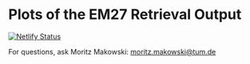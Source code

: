 # Plots of the EM27 Retrieval Output

[![Netlify Status](https://api.netlify.com/api/v1/badges/8699ddf2-0c1c-4e1f-b8a7-93ede85bcd8c/deploy-status)](https://app.netlify.com/sites/modest-sinoussi-44e99d/deploys)

For questions, ask Moritz Makowski: [moritz.makowski@tum.de](mailto:moritz.makowski@tum.de)
